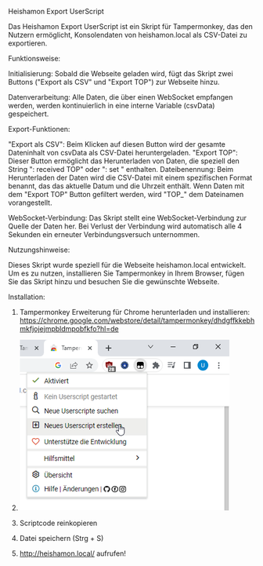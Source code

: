 Heishamon Export UserScript

Das Heishamon Export UserScript ist ein Skript für Tampermonkey, das den Nutzern ermöglicht, Konsolendaten von heishamon.local als CSV-Datei zu exportieren.

Funktionsweise:

Initialisierung: Sobald die Webseite geladen wird, fügt das Skript zwei Buttons ("Export als CSV" und "Export TOP") zur Webseite hinzu.

Datenverarbeitung: Alle Daten, die über einen WebSocket empfangen werden, werden kontinuierlich in eine interne Variable (csvData) gespeichert.

Export-Funktionen:

"Export als CSV": Beim Klicken auf diesen Button wird der gesamte Dateninhalt von csvData als CSV-Datei heruntergeladen.
"Export TOP": Dieser Button ermöglicht das Herunterladen von Daten, die speziell den String ": received TOP" oder ": set " enthalten.
Dateibenennung: Beim Herunterladen der Daten wird die CSV-Datei mit einem spezifischen Format benannt, das das aktuelle Datum und die Uhrzeit enthält. Wenn Daten mit dem "Export TOP" Button gefiltert werden, wird "TOP_" dem Dateinamen vorangestellt.

WebSocket-Verbindung: Das Skript stellt eine WebSocket-Verbindung zur Quelle der Daten her. Bei Verlust der Verbindung wird automatisch alle 4 Sekunden ein erneuter Verbindungsversuch unternommen.

Nutzungshinweise:

Dieses Skript wurde speziell für die Webseite heishamon.local entwickelt. Um es zu nutzen, installieren Sie Tampermonkey in Ihrem Browser, fügen Sie das Skript hinzu und besuchen Sie die gewünschte Webseite.



Installation:

1. Tampermonkey Erweiterung für Chrome herunterladen und installieren:
https://chrome.google.com/webstore/detail/tampermonkey/dhdgffkkebhmkfjojejmpbldmpobfkfo?hl=de

2. ![Neues Userskript erstellen](NeuesUserscript.png)

3. Scriptcode reinkopieren

4. Datei speichern (Strg + S)

5. http://heishamon.local/ aufrufen!

